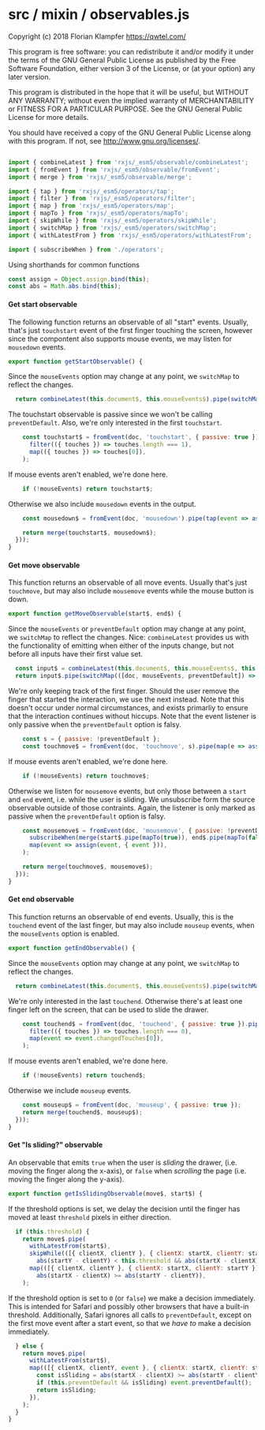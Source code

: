 # src / mixin / observables.js
Copyright (c) 2018 Florian Klampfer <https://qwtel.com/>

This program is free software: you can redistribute it and/or modify
it under the terms of the GNU General Public License as published by
the Free Software Foundation, either version 3 of the License, or
(at your option) any later version.

This program is distributed in the hope that it will be useful,
but WITHOUT ANY WARRANTY; without even the implied warranty of
MERCHANTABILITY or FITNESS FOR A PARTICULAR PURPOSE.  See the
GNU General Public License for more details.

You should have received a copy of the GNU General Public License
along with this program.  If not, see <http://www.gnu.org/licenses/>.


```js

import { combineLatest } from 'rxjs/_esm5/observable/combineLatest';
import { fromEvent } from 'rxjs/_esm5/observable/fromEvent';
import { merge } from 'rxjs/_esm5/observable/merge';

import { tap } from 'rxjs/_esm5/operators/tap';
import { filter } from 'rxjs/_esm5/operators/filter';
import { map } from 'rxjs/_esm5/operators/map';
import { mapTo } from 'rxjs/_esm5/operators/mapTo';
import { skipWhile } from 'rxjs/_esm5/operators/skipWhile';
import { switchMap } from 'rxjs/_esm5/operators/switchMap';
import { withLatestFrom } from 'rxjs/_esm5/operators/withLatestFrom';

import { subscribeWhen } from './operators';
```

Using shorthands for common functions


```js
const assign = Object.assign.bind(this);
const abs = Math.abs.bind(this);
```

#### Get start observable
The following function returns an observable of all "start" events.
Usually, that's just `touchstart` event of the first finger touching the screen,
however since the compontent also supports mouse events,
we may listen for `mousedown` events.


```js
export function getStartObservable() {
```

Since the `mouseEvents` option may change at any point, we `switchMap` to reflect the changes.


```js
  return combineLatest(this.document$, this.mouseEvents$).pipe(switchMap(([doc, mouseEvents]) => {
```

The touchstart observable is passive since we won't be calling `preventDefault`.
Also, we're only interested in the first `touchstart`.


```js
    const touchstart$ = fromEvent(doc, 'touchstart', { passive: true }).pipe(
      filter(({ touches }) => touches.length === 1),
      map(({ touches }) => touches[0]),
    );
```

If mouse events aren't enabled, we're done here.


```js
    if (!mouseEvents) return touchstart$;
```

Otherwise we also include `mousedown` events in the output.


```js
    const mousedown$ = fromEvent(doc, 'mousedown').pipe(tap(event => assign(event, { event })));

    return merge(touchstart$, mousedown$);
  }));
}
```

#### Get move observable
This function returns an observable of all move events. Usually that's just `touchmove`,
but may also include `mousemove` events while the mouse button is down.


```js
export function getMoveObservable(start$, end$) {
```

Since the `mouseEvents` or `preventDefault` option may change at any point,
we `switchMap` to reflect the changes.
Nice: `combineLatest` provides us with the functionality of emitting
when either of the inputs change, but not before all inputs have their first value set.


```js
  const input$ = combineLatest(this.document$, this.mouseEvents$, this.preventDefault$);
  return input$.pipe(switchMap(([doc, mouseEvents, preventDefault]) => {
```

We're only keeping track of the first finger.
Should the user remove the finger that started the interaction, we use the next instead.
Note that this doesn't occur under normal circumstances,
and exists primarliy to ensure that the interaction continues without hiccups.
Note that the event listener is only passive when the `preventDefault` option is falsy.


```js
    const s = { passive: !preventDefault };
    const touchmove$ = fromEvent(doc, 'touchmove', s).pipe(map(e => assign(e.touches[0], { event: e })));
```

If mouse events aren't enabled, we're done here.


```js
    if (!mouseEvents) return touchmove$;
```

Otherwise we listen for `mousemove` events,
but only those between a `start` and `end` event, i.e. while the user is sliding.
We unsubscribe form the source observable outside of those contraints.
Again, the listener is only marked as passive when the `preventDefault` option is falsy.


```js
    const mousemove$ = fromEvent(doc, 'mousemove', { passive: !preventDefault }).pipe(
      subscribeWhen(merge(start$.pipe(mapTo(true)), end$.pipe(mapTo(false)))),
      map(event => assign(event, { event })),
    );

    return merge(touchmove$, mousemove$);
  }));
}
```

#### Get end observable
This function returns an observable of end events.
Usually, this is the `touchend` event of the last finger, but may also include `mouseup` events,
when the `mouseEvents` option is enabled.


```js
export function getEndObservable() {
```

Since the `mouseEvents` option may change at any point, we `switchMap` to reflect the changes.


```js
  return combineLatest(this.document$, this.mouseEvents$).pipe(switchMap(([doc, mouseEvents]) => {
```

We're only interested in the last `touchend`.
Otherwise there's at least one finger left on the screen,
that can be used to slide the drawer.


```js
    const touchend$ = fromEvent(doc, 'touchend', { passive: true }).pipe(
      filter(({ touches }) => touches.length === 0),
      map(event => event.changedTouches[0]),
    );
```

If mouse events aren't enabled, we're done here.


```js
    if (!mouseEvents) return touchend$;
```

Otherwise we include `mouseup` events.


```js
    const mouseup$ = fromEvent(doc, 'mouseup', { passive: true });
    return merge(touchend$, mouseup$);
  }));
}
```

#### Get "Is sliding?" observable
An observable that emits `true` when the user is *sliding* the drawer,
(i.e. moving the finger along the x-axis), or `false` when *scrolling* the page
(i.e. moving the finger along the y-axis).


```js
export function getIsSlidingObservable(move$, start$) {
```

If the threshold options is set, we delay the decision until
the finger has moved at least `threshold` pixels in either direction.


```js
  if (this.threshold) {
    return move$.pipe(
      withLatestFrom(start$),
      skipWhile(([{ clientX, clientY }, { clientX: startX, clientY: startY }]) =>
        abs(startY - clientY) < this.threshold && abs(startX - clientX) < this.threshold),
      map(([{ clientX, clientY }, { clientX: startX, clientY: startY }]) =>
        abs(startX - clientX) >= abs(startY - clientY)),
    );
```

If the threshold option is set to `0` (or `false`) we make a decision immediately.
This is intended for Safari and possibly other browsers that have a built-in threshold.
Additionally, Safari ignores all calls to `preventDefault`, except on the first move event
after a start event, so that we *have to* make a decision immediately.


```js
  } else {
    return move$.pipe(
      withLatestFrom(start$),
      map(([{ clientX, clientY, event }, { clientX: startX, clientY: startY }]) => {
        const isSliding = abs(startX - clientX) >= abs(startY - clientY);
        if (this.preventDefault && isSliding) event.preventDefault();
        return isSliding;
      }),
    );
  }
}
```


